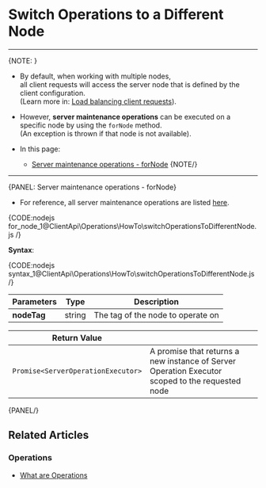 # Switch Operations to a Different Node

---

{NOTE: }

* By default, when working with multiple nodes,  
  all client requests will access the server node that is defined by the client configuration.  
  (Learn more in: [Load balancing client requests](../../../client-api/configuration/load-balance/overview)).

* However, __server maintenance operations__ can be executed on a specific node by using the `forNode` method.  
  (An exception is thrown if that node is not available).

* In this page:
    * [Server maintenance operations - forNode](../../../client-api/operations/how-to/switch-operations-to-different-node#server-maintenance-operations---fornode)
{NOTE/}

---

{PANEL: Server maintenance operations - forNode}

* For reference, all server maintenance operations are listed [here](../../../client-api/operations/what-are-operations#server-maintenance-operations).

{CODE:nodejs for_node_1@ClientApi\Operations\HowTo\switchOperationsToDifferentNode.js /}

__Syntax__:

{CODE:nodejs syntax_1@ClientApi\Operations\HowTo\switchOperationsToDifferentNode.js /}

| Parameters | Type | Description |
| - | - | - |
| **nodeTag** | string | The tag of the node to operate on |

| Return Value | |
| - | - |
| `Promise<ServerOperationExecutor>` | A promise that returns a new instance of Server Operation Executor<br>scoped to the requested node |

{PANEL/}

## Related Articles

### Operations

- [What are Operations](../../../client-api/operations/what-are-operations)
